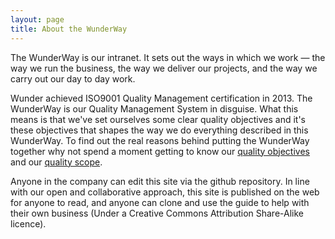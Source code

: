 ```yaml
---
layout: page
title: About the WunderWay
---
```


The WunderWay is our intranet. It sets out the ways in which we work — the way we run the business, the way we deliver our projects, and the way we carry out our day to day work.

Wunder achieved ISO9001 Quality Management certification in 2013. The WunderWay is our Quality Management System in disguise. What this means is that we've set ourselves some clear quality objectives and it's these objectives that shapes the way we do everything described in this WunderWay. To find out the real reasons behind putting the WunderWay together why not spend a moment getting to know our [quality objectives](/about-this-site/quality-management/quality-objectives/) and our [quality scope](http://way.wunder.io/about-this-site/quality-management/quality-policy/).

Anyone in the company can edit this site via the github repository. In line with our open and collaborative approach, this site is published on the web for anyone to read, and anyone can clone and use the guide to help with their own business (Under a Creative Commons Attribution Share-Alike licence).
